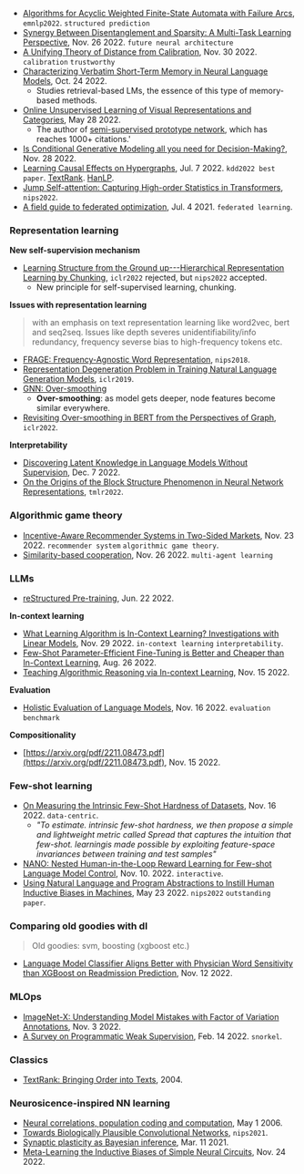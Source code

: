 
- [Algorithms for Acyclic Weighted Finite-State Automata with Failure Arcs](https://www.cs.jhu.edu/~jason/papers/svete+al.emnlp22.pdf), `emnlp2022`. `structured prediction`
- [Synergy Between Disentanglement and Sparsity: A Multi-Task Learning Perspective](https://arxiv.org/pdf/2211.14666.pdf), Nov. 26 2022. `future neural architecture`
- [A Unifying Theory of Distance from Calibration](https://arxiv.org/abs/2211.16886), Nov. 30 2022. `calibration` `trustworthy`
- [Characterizing Verbatim Short-Term Memory in Neural Language Models](https://arxiv.org/abs/2210.13569), Oct. 24 2022.
  - Studies retrieval-based LMs, the essence of this type of memory-based methods.
- [Online Unsupervised Learning of Visual Representations and Categories](https://arxiv.org/pdf/2109.05675.pdf), May 28 2022.
  - The author of [semi-supervised prototype network](https://arxiv.org/abs/1803.00676), which has reaches 1000+ citations.'
- [Is Conditional Generative Modeling all you need for Decision-Making?](https://arxiv.org/pdf/2211.15657.pdf), Nov. 28 2022.
- [Learning Causal Effects on Hypergraphs](https://arxiv.org/pdf/2207.04049.pdf), Jul. 7 2022. `kdd2022 best paper`. [TextRank](https://github.com/STHSF/TextRank). [HanLP](https://github.com/STHSF/TextRank).
- [Jump Self-attention: Capturing High-order Statistics in Transformers](https://openreview.net/pdf?id=1beC9_dmOQ0), `nips2022`.
- [A field guide to federated optimization](https://arxiv.org/pdf/2107.06917.pdf%5D), Jul. 4 2021. `federated learning`.

### Representation learning

**New self-supervision mechanism**

- [Learning Structure from the Ground up---Hierarchical Representation Learning by Chunking](https://openreview.net/forum?id=c9IvZqZ8SNI), `iclr2022` rejected, but `nips2022` accepted.
  - New principle for self-supervised learning, chunking.

**Issues with representation learning**
> with an emphasis on text representation learning like word2vec, bert and seq2seq. Issues like depth severes unidentifiability/info redundancy, frequency severse bias to high-frequency tokens etc.

- [FRAGE: Frequency-Agnostic Word Representation](https://proceedings.neurips.cc/paper/2018/file/e555ebe0ce426f7f9b2bef0706315e0c-Paper.pdf), `nips2018`.
- [Representation Degeneration Problem in Training Natural Language Generation Models](https://arxiv.org/pdf/1907.12009.pdf), `iclr2019`.
- [GNN: Over-smoothing](https://disco.ethz.ch/courses/fs21/seminar/talks/GNN_Oversmoothing.pdf)
  - **Over-smoothing**: as model gets deeper, node features become similar everywhere.
- [Revisiting Over-smoothing in BERT from the Perspectives of Graph](https://openreview.net/pdf?id=dUV91uaXm3), `iclr2022`.

**Interpretability**

- [Discovering Latent Knowledge in Language Models Without Supervision](https://arxiv.org/abs/2212.03827), Dec. 7 2022.
- [On the Origins of the Block Structure Phenomenon in Neural Network Representations](https://openreview.net/forum?id=9tl6zjLYVS), `tmlr2022`.

### Algorithmic game theory

- [Incentive-Aware Recommender Systems in Two-Sided Markets](https://arxiv.org/pdf/2211.15381.pdf), Nov. 23 2022. `recommender system` `algorithmic game theory`.
- [Similarity-based cooperation](https://arxiv.org/pdf/2211.14468.pdf), Nov. 26 2022. `multi-agent learning`

### LLMs

- [reStructured Pre-training](https://arxiv.org/abs/2206.11147), Jun. 22 2022.

**In-context learning**

 - [What Learning Algorithm is In-Context Learning? Investigations with Linear Models](https://arxiv.org/pdf/2211.15661.pdf), Nov. 29 2022. `in-context learning` `interpretability`.
- [Few-Shot Parameter-Efficient Fine-Tuning is Better and Cheaper than In-Context Learning](https://arxiv.org/pdf/2205.05638.pdf), Aug. 26 2022.
- [Teaching Algorithmic Reasoning via In-context Learning](https://arxiv.org/pdf/2211.09066.pdf), Nov. 15 2022.

**Evaluation**

- [Holistic Evaluation of Language Models](https://arxiv.org/pdf/2211.09110.pdf), Nov. 16 2022. `evaluation` `benchmark`

**Compositionality**

- [https://arxiv.org/pdf/2211.08473.pdf](https://arxiv.org/pdf/2211.08473.pdf), Nov. 15 2022.

### Few-shot learning

- [On Measuring the Intrinsic Few-Shot Hardness of Datasets](https://arxiv.org/pdf/2211.09113.pdf), Nov. 16 2022. `data-centric`.
  - *"To estimate. intrinsic few-shot hardness,  we then propose a simple and lightweight metric called Spread that captures the intuition that few-shot. learningis made possible by exploiting feature-space invariances between training and test samples"*
- [NANO: Nested Human-in-the-Loop Reward Learning for Few-shot Language Model Control](https://arxiv.org/pdf/2211.05750.pdf), Nov. 10. 2022. `interactive`.
- [Using Natural Language and Program Abstractions to Instill Human Inductive Biases in Machines](https://arxiv.org/abs/2205.11558), May 23 2022. `nips2022` `outstanding paper`.

### Comparing old goodies with dl

> Old goodies: svm, boosting (xgboost etc.)

-  [Language Model Classifier Aligns Better with Physician Word Sensitivity than XGBoost on Readmission Prediction](https://arxiv.org/pdf/2211.07047.pdf),  Nov. 12 2022.

### MLOps

- [ImageNet-X: Understanding Model Mistakes with Factor of Variation Annotations](https://arxiv.org/pdf/2211.01866.pdf), Nov. 3 2022.
- [A Survey on Programmatic Weak Supervision](https://arxiv.org/pdf/2202.05433.pdf), Feb. 14 2022. `snorkel`.

### Classics

- [TextRank: Bringing Order into Texts](https://aclanthology.org/W04-3252.pdf), 2004.

### Neurosicence-inspired NN learning

- [Neural correlations, population coding and computation](https://www.nature.com/articles/nrn1888), May 1 2006.
- [Towards Biologically Plausible Convolutional Networks](https://proceedings.neurips.cc/paper/2021/file/746b02b6680562f44ad7526675bac026-Paper.pdf), `nips2021`.
- [Synaptic plasticity as Bayesian inference](https://www.nature.com/articles/s41593-021-00809-5), Mar. 11 2021.
- [Meta-Learning the Inductive Biases of Simple Neural Circuits](https://arxiv.org/abs/2211.13544), Nov. 24 2022.
